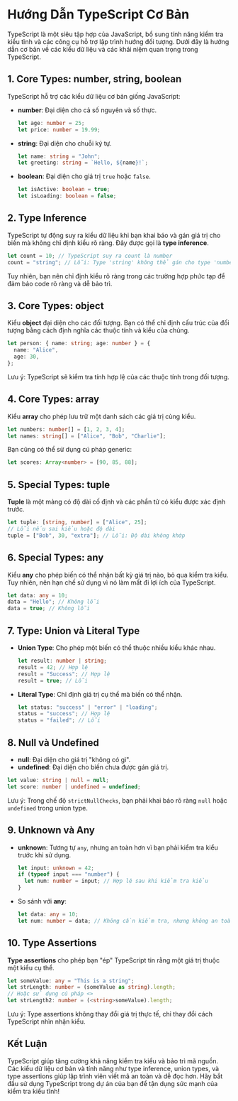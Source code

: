 # Hướng Dẫn TypeScript Cơ Bản

TypeScript là một siêu tập hợp của JavaScript, bổ sung tính năng kiểm tra kiểu tĩnh và các công cụ hỗ trợ lập trình hướng đối tượng. Dưới đây là hướng dẫn cơ bản về các kiểu dữ liệu và các khái niệm quan trọng trong TypeScript.

## 1. Core Types: number, string, boolean

TypeScript hỗ trợ các kiểu dữ liệu cơ bản giống JavaScript:

- **number**: Đại diện cho cả số nguyên và số thực.

  ```typescript
  let age: number = 25;
  let price: number = 19.99;
  ```

- **string**: Đại diện cho chuỗi ký tự.

  ```typescript
  let name: string = "John";
  let greeting: string = `Hello, ${name}!`;
  ```

- **boolean**: Đại diện cho giá trị `true` hoặc `false`.
  ```typescript
  let isActive: boolean = true;
  let isLoading: boolean = false;
  ```

## 2. Type Inference

TypeScript tự động suy ra kiểu dữ liệu khi bạn khai báo và gán giá trị cho biến mà không chỉ định kiểu rõ ràng. Đây được gọi là **type inference**.

```typescript
let count = 10; // TypeScript suy ra count là number
count = "string"; // Lỗi: Type 'string' không thể gán cho type 'number'
```

Tuy nhiên, bạn nên chỉ định kiểu rõ ràng trong các trường hợp phức tạp để đảm bảo code rõ ràng và dễ bảo trì.

## 3. Core Types: object

Kiểu **object** đại diện cho các đối tượng. Bạn có thể chỉ định cấu trúc của đối tượng bằng cách định nghĩa các thuộc tính và kiểu của chúng.

```typescript
let person: { name: string; age: number } = {
  name: "Alice",
  age: 30,
};
```

Lưu ý: TypeScript sẽ kiểm tra tính hợp lệ của các thuộc tính trong đối tượng.

## 4. Core Types: array

Kiểu **array** cho phép lưu trữ một danh sách các giá trị cùng kiểu.

```typescript
let numbers: number[] = [1, 2, 3, 4];
let names: string[] = ["Alice", "Bob", "Charlie"];
```

Bạn cũng có thể sử dụng cú pháp generic:

```typescript
let scores: Array<number> = [90, 85, 88];
```

## 5. Special Types: tuple

**Tuple** là một mảng có độ dài cố định và các phần tử có kiểu được xác định trước.

```typescript
let tuple: [string, number] = ["Alice", 25];
// Lỗi nếu sai kiểu hoặc độ dài
tuple = ["Bob", 30, "extra"]; // Lỗi: Độ dài không khớp
```

## 6. Special Types: any

Kiểu **any** cho phép biến có thể nhận bất kỳ giá trị nào, bỏ qua kiểm tra kiểu. Tuy nhiên, nên hạn chế sử dụng vì nó làm mất đi lợi ích của TypeScript.

```typescript
let data: any = 10;
data = "Hello"; // Không lỗi
data = true; // Không lỗi
```

## 7. Type: Union và Literal Type

- **Union Type**: Cho phép một biến có thể thuộc nhiều kiểu khác nhau.

  ```typescript
  let result: number | string;
  result = 42; // Hợp lệ
  result = "Success"; // Hợp lệ
  result = true; // Lỗi
  ```

- **Literal Type**: Chỉ định giá trị cụ thể mà biến có thể nhận.
  ```typescript
  let status: "success" | "error" | "loading";
  status = "success"; // Hợp lệ
  status = "failed"; // Lỗi
  ```

## 8. Null và Undefined

- **null**: Đại diện cho giá trị "không có gì".
- **undefined**: Đại diện cho biến chưa được gán giá trị.

```typescript
let value: string | null = null;
let score: number | undefined = undefined;
```

Lưu ý: Trong chế độ `strictNullChecks`, bạn phải khai báo rõ ràng `null` hoặc `undefined` trong union type.

## 9. Unknown và Any

- **unknown**: Tương tự `any`, nhưng an toàn hơn vì bạn phải kiểm tra kiểu trước khi sử dụng.

  ```typescript
  let input: unknown = 42;
  if (typeof input === "number") {
    let num: number = input; // Hợp lệ sau khi kiểm tra kiểu
  }
  ```

- So sánh với **any**:
  ```typescript
  let data: any = 10;
  let num: number = data; // Không cần kiểm tra, nhưng không an toàn
  ```

## 10. Type Assertions

**Type assertions** cho phép bạn "ép" TypeScript tin rằng một giá trị thuộc một kiểu cụ thể.

```typescript
let someValue: any = "This is a string";
let strLength: number = (someValue as string).length;
// Hoặc sử dụng cú pháp <>
let strLength2: number = (<string>someValue).length;
```

Lưu ý: Type assertions không thay đổi giá trị thực tế, chỉ thay đổi cách TypeScript nhìn nhận kiểu.

## Kết Luận

TypeScript giúp tăng cường khả năng kiểm tra kiểu và bảo trì mã nguồn. Các kiểu dữ liệu cơ bản và tính năng như type inference, union types, và type assertions giúp lập trình viên viết mã an toàn và dễ đọc hơn. Hãy bắt đầu sử dụng TypeScript trong dự án của bạn để tận dụng sức mạnh của kiểm tra kiểu tĩnh!
